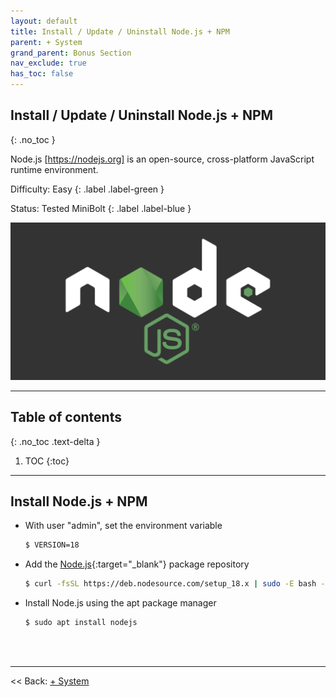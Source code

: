 ```yaml
---
layout: default
title: Install / Update / Uninstall Node.js + NPM
parent: + System
grand_parent: Bonus Section
nav_exclude: true
has_toc: false
---
```

<!-- markdownlint-disable MD014 MD022 MD025 MD033 MD040 -->

## Install / Update / Uninstall Node.js + NPM

{: .no_toc }

Node.js [https://nodejs.org] is an open-source, cross-platform JavaScript runtime environment.

Difficulty: Easy
{: .label .label-green }

Status: Tested MiniBolt
{: .label .label-blue }

![nodejs](../../../images/nodejs-logo.png)

---

## Table of contents
{: .no_toc .text-delta }

1. TOC
{:toc}

---

## Install Node.js + NPM

* With user "admin", set the environment variable

  ```sh
  $ VERSION=18
  ```

* Add the [Node.js](https://nodejs.org){:target="_blank"} package repository

  ```sh
  $ curl -fsSL https://deb.nodesource.com/setup_18.x | sudo -E bash -
  ```

* Install Node.js using the apt package manager

  ```sh
  $ sudo apt install nodejs
  ```

<br /><br />

---

<< Back: [+ System](index.md)
